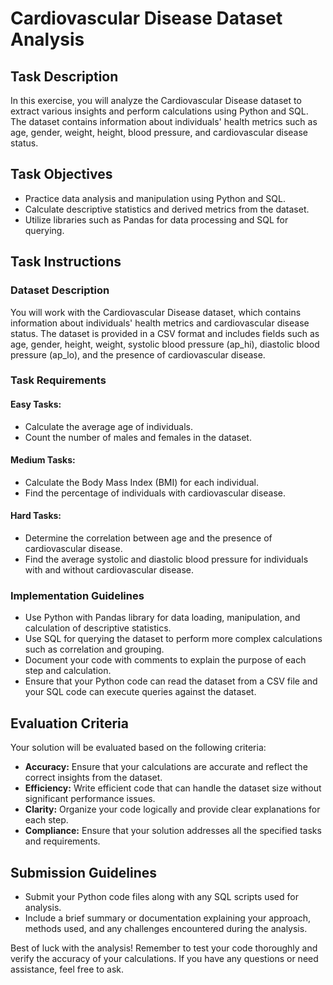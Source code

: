 # Cardiovascular Disease Dataset Analysis

## Task Description

In this exercise, you will analyze the Cardiovascular Disease dataset to extract various insights and perform calculations using Python and SQL. The dataset contains information about individuals' health metrics such as age, gender, weight, height, blood pressure, and cardiovascular disease status.

## Task Objectives

- Practice data analysis and manipulation using Python and SQL.
- Calculate descriptive statistics and derived metrics from the dataset.
- Utilize libraries such as Pandas for data processing and SQL for querying.

## Task Instructions

### Dataset Description

You will work with the Cardiovascular Disease dataset, which contains information about individuals' health metrics and cardiovascular disease status. The dataset is provided in a CSV format and includes fields such as age, gender, height, weight, systolic blood pressure (ap_hi), diastolic blood pressure (ap_lo), and the presence of cardiovascular disease.

### Task Requirements

#### Easy Tasks:

- Calculate the average age of individuals.
- Count the number of males and females in the dataset.

#### Medium Tasks:

- Calculate the Body Mass Index (BMI) for each individual.
- Find the percentage of individuals with cardiovascular disease.

#### Hard Tasks:

- Determine the correlation between age and the presence of cardiovascular disease.
- Find the average systolic and diastolic blood pressure for individuals with and without cardiovascular disease.

### Implementation Guidelines

- Use Python with Pandas library for data loading, manipulation, and calculation of descriptive statistics.
- Use SQL for querying the dataset to perform more complex calculations such as correlation and grouping.
- Document your code with comments to explain the purpose of each step and calculation.
- Ensure that your Python code can read the dataset from a CSV file and your SQL code can execute queries against the dataset.

## Evaluation Criteria

Your solution will be evaluated based on the following criteria:

- **Accuracy:** Ensure that your calculations are accurate and reflect the correct insights from the dataset.
- **Efficiency:** Write efficient code that can handle the dataset size without significant performance issues.
- **Clarity:** Organize your code logically and provide clear explanations for each step.
- **Compliance:** Ensure that your solution addresses all the specified tasks and requirements.

## Submission Guidelines

- Submit your Python code files along with any SQL scripts used for analysis.
- Include a brief summary or documentation explaining your approach, methods used, and any challenges encountered during the analysis.

Best of luck with the analysis! Remember to test your code thoroughly and verify the accuracy of your calculations. If you have any questions or need assistance, feel free to ask.
